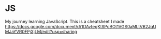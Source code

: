# JS
My journey learning JavaScript.
This is a cheatsheet I made https://docs.google.com/document/d/1DAvtegKtSPcBOt1VGS0aMLtVB2JqUMJaYVR0FPjXjLM/edit?usp=sharing
